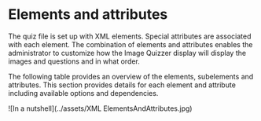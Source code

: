 # Elements and attributes

The quiz file is set up with XML elements. Special attributes are associated with 
each element. The combination of elements and attributes enables the administrator to customize
how the Image Quizzer display will display the images and questions and in what order.

The following table provides an overview of the elements, subelements and attributes.
This section provides details for each element and attribute including available options and dependencies.


![In a nutshell](../assets/XML ElementsAndAttributes.jpg)